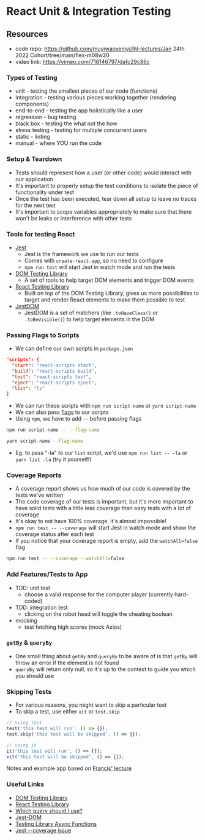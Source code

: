 # React Unit & Integration Testing

## Resources
- code repo: https://github.com/muyiwaoyeniyi/lhl-lectures/Jan 24th 2022 Cohort/tree/main/flex-m08w20
- video link: https://vimeo.com/718146797/dafc29c86c

### Types of Testing
* unit - testing the smallest pieces of our code (functions)
* integration - testing various pieces working together (rendering components)
* end-to-end - testing the app holistically like a user
* regression - bug testing
* black box - testing the what not the how
* stress testing - testing for multiple concurrent users
* static - linting
* manual - where YOU run the code

### Setup & Teardown
- Tests should represent how a user (or other code) would interact with our application
- It's important to properly setup the test conditions to isolate the piece of functionality under test
- Once the test has been executed, tear down all setup to leave no traces for the next test
- It's important to scope variables appropriately to make sure that there won't be leaks or interference with other tests

### Tools for testing React
- [Jest](https://jestjs.io/)
  * Jest is the framework we use to run our tests
  * Comes with `create-react-app`, so no need to configure
  * `npm run test` will start Jest in watch mode and run the tests
- [DOM Testing Library](https://testing-library.com/docs/dom-testing-library/intro)
  * A set of tools to help target DOM elements and trigger DOM events
- [React Testing Library](https://testing-library.com/docs/react-testing-library/intro)
  * Built on top of the DOM Testing Library, gives us more possibilities to target and render React elements to make them possible to test
- [JestDOM](https://github.com/testing-library/jest-dom)
  * JestDOM is a set of matchers (like `.toHaveClass()` or `.toBeVisible()`) to help target elements in the DOM

### Passing Flags to Scripts
- We can define our own scripts in `package.json`

```json
"scripts": {
  "start": "react-scripts start",
  "build": "react-scripts build",
  "test": "react-scripts test",
  "eject": "react-scripts eject",
  "list": "ls"
}
```

- We can run these scripts with `npm run script-name` or `yarn script-name`
- We can also pass [flags](https://gobyexample.com/command-line-flags) to our scripts
- Using `npm`, we have to add `--` before passing flags

```bash
npm run script-name -- --flag-name

yarn script-name --flag-name
```

- Eg. to pass "-la" to our `list` script, we'd use `npm run list -- -la` or `yarn list -la` (try it yourself!)

### Coverage Reports
- A coverage report shows us how much of our code is covered by the tests we've written
- The code coverage of our tests is important, but it's more important to have solid tests with a little less coverage than easy tests with a lot of coverage
- It's okay to not have 100% coverage, it's almost impossible!
- `npm run test -- --coverage` will start Jest in watch mode and show the coverage status after each test
- If you notice that your coverage report is empty, add the `watchAll=false` flag

```bash
npm run test -- --coverage --watchAll=false
```

### Add Features/Tests to App
- TDD: unit test
  - choose a valid response for the computer player (currently hard-coded)
- TDD: integration test
  - clicking on the robot head will toggle the cheating boolean
- mocking
  - test fetching high scores (mock Axios)

### `getBy` & `queryBy`
- One small thing about `getBy` and `queryBy` to be aware of is that `getBy` will throw an error if the element is not found
- `queryBy` will return only null, so it's up to the context to guide you which you should use

### Skipping Tests
* For various reasons, you might want to skip a particular test
* To skip a test, use either `xit` or `test.skip`

```js
// using test
test('this test will run', () => {});
test.skip('this test will be skipped', () => {});

// using it
it('this test will run', () => {});
xit('this test will be skipped', () => {});
```

Notes and example app based on [Francis' lecture](https://github.com/FrancisBourgouin/lhl-12-w8d1)

### Useful Links
* [DOM Testing Library](https://testing-library.com/docs/dom-testing-library/intro)
* [React Testing Library](https://testing-library.com/docs/react-testing-library/intro)
* [Which query should I use?](https://testing-library.com/docs/guide-which-query)
* [Jest-DOM](https://github.com/testing-library/jest-dom)
* [Testing Library Async Functions](https://testing-library.com/docs/dom-testing-library/api-async)
* [Jest --coverage issue](https://github.com/facebook/jest/issues/9723)